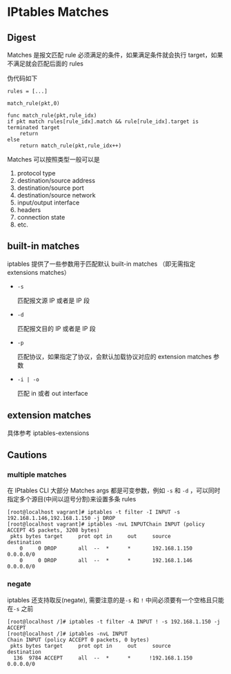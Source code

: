 # IPtables Matches

## Digest

Matches 是报文匹配 rule 必须满足的条件，如果满足条件就会执行 target，如果不满足就会匹配后面的 rules

伪代码如下

```
rules = [...]

match_rule(pkt,0)

func match_rule(pkt,rule_idx)
if pkt match rules[rule_idx].match && rule[rule_idx].target is terminated target
	return
else
	return match_rule(pkt,rule_idx++) 
```

Matches 可以按照类型一般可以是

1. protocol type
2. destination/source address
3. destination/source port
4. destination/source network
5. input/output interface
6. headers
7. connection state
8. etc.

## built-in matches

iptables 提供了一些参数用于匹配默认 built-in matches （即无需指定 extensions matches）

- `-s `

  匹配报文源 IP 或者是 IP 段

- `-d`

  匹配报文目的 IP 或者是 IP 段

- `-p`

  匹配协议，如果指定了协议，会默认加载协议对应的 extension matches 参数

- `-i | -o`

  匹配 in 或者 out interface

## extension matches

具体参考 iptables-extensions

## Cautions

### multiple matches

在 IPtables CLI 大部分 Matches args 都是可变参数，例如 `-s` 和 `-d` ，可以同时指定多个源目(中间以逗号分割)来设置多条 rules

```
[root@localhost vagrant]# iptables -t filter -I INPUT -s 192.168.1.146,192.168.1.150 -j DROP
[root@localhost vagrant]# iptables -nvL INPUTChain INPUT (policy ACCEPT 45 packets, 3208 bytes)
 pkts bytes target     prot opt in     out     source               destination         
    0     0 DROP       all  --  *      *       192.168.1.150        0.0.0.0/0           
    0     0 DROP       all  --  *      *       192.168.1.146        0.0.0.0/0
```

### negate

iptables 还支持取反(negate), 需要注意的是`-s` 和 `!` 中间必须要有一个空格且只能在`-s` 之前

```
[root@localhost /]# iptables -t filter -A INPUT ! -s 192.168.1.150 -j ACCEPT
[root@localhost /]# iptables -nvL INPUT
Chain INPUT (policy ACCEPT 0 packets, 0 bytes)
 pkts bytes target     prot opt in     out     source               destination         
  136  9784 ACCEPT     all  --  *      *      !192.168.1.150        0.0.0.0/0 
```